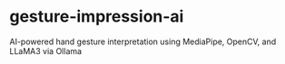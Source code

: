# gesture-impression-ai
AI-powered hand gesture interpretation using MediaPipe, OpenCV, and LLaMA3 via Ollama
